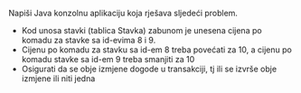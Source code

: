 Napiši Java konzolnu aplikaciju koja rješava sljedeći problem.

* Kod unosa stavki (tablica Stavka) zabunom je unesena cijena po komadu za stavke sa id-evima 8 i 9.
* Cijenu po komadu za stavku sa id-em 8 treba povećati za 10, a cijenu po komadu stavke sa id-em 9 treba smanjiti za 10
* Osigurati da se obje izmjene dogode u transakciji, tj ili se izvrše obje izmjene ili niti jedna
